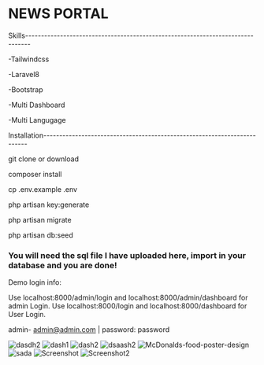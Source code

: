 # NEWS PORTAL 
Skills-------------------------------------------------------------------------------

-Tailwindcss

-Laravel8

-Bootstrap

-Multi Dashboard

-Multi Langugage

Installation-------------------------------------------------------------------------

git clone or download

composer install

cp .env.example .env

php artisan key:generate

php artisan migrate

php artisan db:seed

<h3>You will need the sql file
    I have uploaded here, import in your database and you are done!</h3>

Demo login info:

Use localhost:8000/admin/login and localhost:8000/admin/dashboard for admin Login. 
Use localhost:8000/login and localhost:8000/dashboard for User Login. 

admin- 
admin@admin.com | password: password




![dasdh2](https://user-images.githubusercontent.com/61395033/108397886-bec07e80-7218-11eb-8158-94526b87539d.png)
![dash1](https://user-images.githubusercontent.com/61395033/108397897-bf591500-7218-11eb-80a4-853c6f83a0d2.png)
![dash2](https://user-images.githubusercontent.com/61395033/108397900-bff1ab80-7218-11eb-9804-be6fb95368e5.png)
![dsaash2](https://user-images.githubusercontent.com/61395033/108397904-c08a4200-7218-11eb-923c-7f2473b54d05.png)
![McDonalds-food-poster-design](https://user-images.githubusercontent.com/61395033/108397905-c122d880-7218-11eb-9d96-f327617959f9.jpg)
![sada](https://user-images.githubusercontent.com/61395033/108397911-c2540580-7218-11eb-9b98-672e225f94ba.png)
![Screenshot](https://user-images.githubusercontent.com/61395033/108397916-c41dc900-7218-11eb-817f-44d838a84766.png)
![Screenshot2](https://user-images.githubusercontent.com/61395033/108397925-c5e78c80-7218-11eb-887a-8b75993751dd.png)



